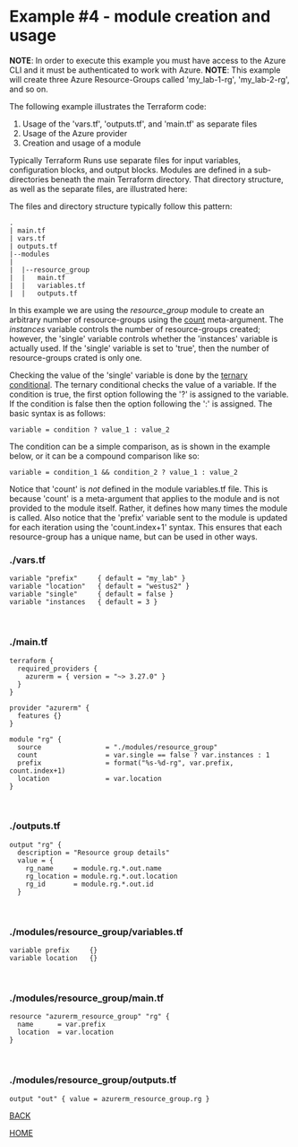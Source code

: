 # Example #4 - module creation and usage
**NOTE**: In order to execute this example you must have access to the Azure CLI and it must be authenticated to work with Azure.
**NOTE**: This example will create three Azure Resource-Groups called 'my_lab-1-rg', 'my_lab-2-rg', and so on.

The following example illustrates the Terraform code:
1. Usage of the 'vars.tf', 'outputs.tf', and 'main.tf' as separate files
2. Usage of the Azure provider
3. Creation and usage of a module

Typically Terraform Runs use separate files for input variables, configuration blocks, and output blocks. Modules are defined in a sub-directories beneath the main Terraform directory. That directory structure, as well as the separate files, are illustrated here:

The files and directory structure typically follow this pattern:
```
.
| main.tf
| vars.tf
| outputs.tf
|--modules
|
|  |--resource_group
|  |   main.tf
|  |   variables.tf
|  |   outputs.tf
```

In this example we are using the *resource_group* module to create an arbitrary number of resource-groups using the [count]() meta-argument. The *instances* variable controls the number of resource-groups created; however, the 'single' variable controls whether the 'instances' variable is actually used. If the 'single' variable is set to 'true', then the number of resource-groups crated is only one.

Checking the value of the 'single' variable is done by the [ternary conditional](https://developer.hashicorp.com/terraform/language/expressions/conditionals). The ternary conditional checks the value of a variable. If the condition is true, the first option following the '?' is assigned to the variable. If the condition is false then the option following the ':' is assigned. The basic syntax is as follows:
```
variable = condition ? value_1 : value_2
```

The condition can be a simple comparison, as is shown in the example below, or it can be a compound comparison like so:
```
variable = condition_1 && condition_2 ? value_1 : value_2
```

Notice that 'count' is *not* defined in the module variables.tf file. This is because 'count' is a meta-argument that applies to the module and is not provided to the module itself. Rather, it defines how many times the module is called. Also notice that the 'prefix' variable sent to the module is updated for each iteration using the 'count.index+1' syntax. This ensures that each resource-group has a unique name, but can be used in other ways.
<br/>

### ./vars.tf
```
variable "prefix"     { default = "my_lab" }
variable "location"   { default = "westus2" }
variable "single"     { default = false }
variable "instances   { default = 3 }
```
<br/>

### ./main.tf
```
terraform {
  required_providers {
    azurerm = { version = "~> 3.27.0" }
  }
}

provider "azurerm" {
  features {}
}

module "rg" {
  source                = "./modules/resource_group"
  count                 = var.single == false ? var.instances : 1
  prefix                = format("%s-%d-rg", var.prefix, count.index+1)
  location              = var.location
}
```
<br/>

### ./outputs.tf
```
output "rg" {
  description = "Resource group details"
  value = {
    rg_name     = module.rg.*.out.name
    rg_location = module.rg.*.out.location
    rg_id       = module.rg.*.out.id
  }
```
<br/>

### ./modules/resource_group/variables.tf
```
variable prefix     {}
variable location   {}
```
<br/>

### ./modules/resource_group/main.tf
```
resource "azurerm_resource_group" "rg" {
  name      = var.prefix
  location  = var.location
}
```
<br/>

### ./modules/resource_group/outputs.tf
```
output "out" { value = azurerm_resource_group.rg }
```

[BACK](https://github.com/jessed/guides/blob/main/Terraform/example_3.md)

[HOME](https://github.com/jessed/guides/blob/main/Terraform/README.md)